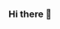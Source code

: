 ### Hi there 👋

<!--
**cepillin123/cepillin123** is a ✨ _special_ ✨ repository because its `README.md` (this file) appears on your GitHub profile.

<div id="header" align="center">
    <img src="https://media.giphy.com/media/iIqmM5tTjmpOB9mpbn/giphy.gif" width="200"/>
    <h1 align="center">Hola, soy Sebastian</h1>
    <h3 align="center">Soy un estudiante de ingenieria de software de la universidad 
        Pascual Bravo. Me encantan los retos de programacion y estoy en busca de problemas
        de la vida real para comenzar mi vida profesional.
    </h3>
</div>

Here are some ideas to get you started:

- 🔭 I’m currently working on ...
- 🌱 I’m currently learning ...
- 👯 I’m looking to collaborate on ...
- 🤔 I’m looking for help with ...
- 💬 Ask me about ...
- 📫 How to reach me: ...
- 😄 Pronouns: ...
- ⚡ Fun fact: ...
-->
